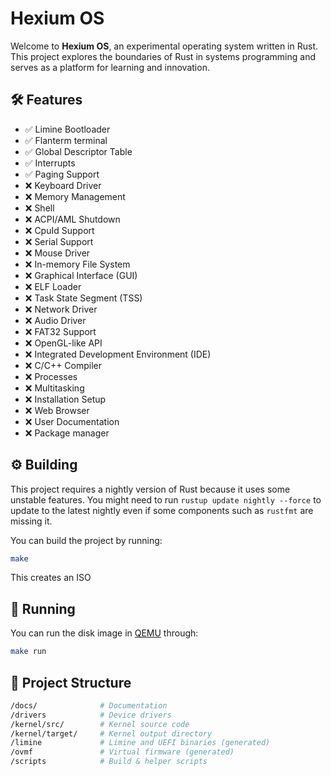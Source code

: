 # **Hexium OS**

Welcome to **Hexium OS**, an experimental operating system written in Rust. This project explores the boundaries of Rust in systems programming and serves as a platform for learning and innovation.

## **🛠️ Features**

- :white_check_mark: Limine Bootloader
- :white_check_mark: Flanterm terminal
- :white_check_mark: Global Descriptor Table
- :white_check_mark: Interrupts
- :white_check_mark: Paging Support
- :x: Keyboard Driver
- :x: Memory Management
- :x: Shell
- :x: ACPI/AML Shutdown
- :x: CpuId Support
- :x: Serial Support
- :x: Mouse Driver
- :x: In-memory File System
- :x: Graphical Interface (GUI)
- :x: ELF Loader
- :x: Task State Segment (TSS)
- :x: Network Driver
- :x: Audio Driver
- :x: FAT32 Support
- :x: OpenGL-like API
- :x: Integrated Development Environment (IDE)
- :x: C/C++ Compiler
- :x: Processes
- :x: Multitasking
- :x: Installation Setup
- :x: Web Browser
- :x: User Documentation
- :x: Package manager

## **⚙️ Building**

This project requires a nightly version of Rust because it uses some unstable features. You might need to run `rustup update nightly --force` to update to the latest nightly even if some components such as `rustfmt` are missing it.

You can build the project by running:

```bash
make
```

This creates an ISO

## **🚀 Running**

You can run the disk image in [QEMU] through:

```bash
make run
```

## **:open_file_folder: Project Structure**

```bash
/docs/              # Documentation
/drivers            # Device drivers
/kernel/src/        # Kernel source code
/kernel/target/     # Kernel output directory
/limine             # Limine and UEFI binaries (generated)
/ovmf               # Virtual firmware (generated)
/scripts            # Build & helper scripts
```

[QEMU]: https://www.qemu.org/
